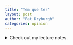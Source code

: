 ```yaml
---
title: "Tem que ter"
layout: post
author: "Pat Dryburgh"
categories: opinion
---
```

<details><summary>Check out my lecture notes.</summary>
<p>

<iframe src="https://allanmodc.github.io/cfd" onload='javascript:(function(o){o.style.height=o.contentWindow.document.body.scrollHeight+"px";}(this));' style="height:200px;width:100%;border:none;overflow:hidden;" frameborder="0" scrolling="no"></iframe>

</p>
</details>

